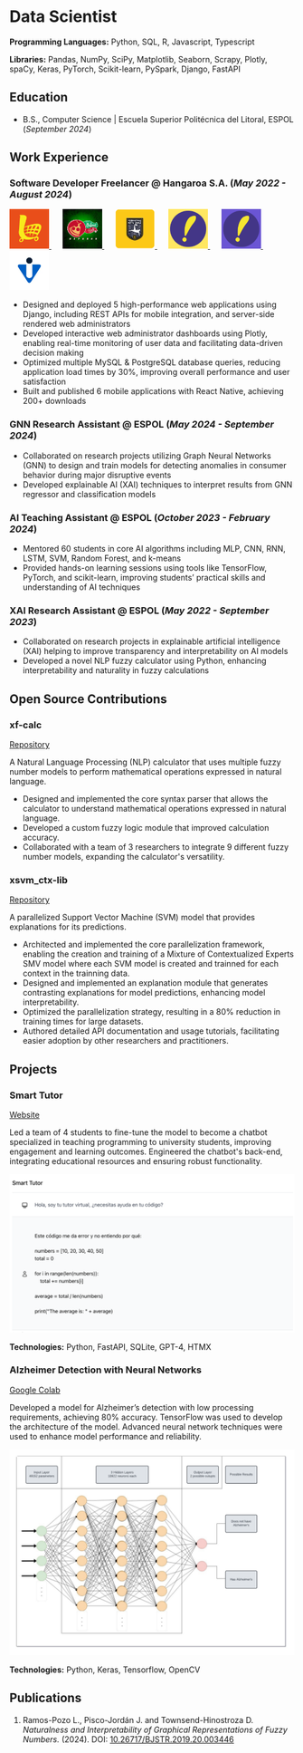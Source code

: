 # Data Scientist

**Programming Languages:** Python, SQL, R, Javascript, Typescript

**Libraries:** Pandas, NumPy, SciPy, Matplotlib, Seaborn, Scrapy, Plotly, spaCy, Keras, PyTorch, Scikit-learn, PySpark, Django, FastAPI


## Education

- B.S., Computer Science \| Escuela Superior Politécnica del Litoral, ESPOL (_September 2024_)


## Work Experience

### Software Developer Freelancer @ Hangaroa S.A. (_May 2022 - August 2024_)

<a href="https://play.google.com/store/apps/details?id=io.cabutos.starter.v1&pcampaignid=web_share">
<img src="/assets/img/cabutos.png" width="70" height="70" alt="Cabutos Logo">
</a>&nbsp;&nbsp;&nbsp;&nbsp;
<a href="https://play.google.com/store/apps/details?id=com.innovasystem.pizzeria&pcampaignid=web_share">
<img src="/assets/img/pizza.png" width="70" height="70" alt="Italian Deli Logo">
</a>&nbsp;&nbsp;&nbsp;&nbsp;
<a href="https://play.google.com/store/apps/details?id=io.kitudiaz.app&pcampaignid=web_share">
<img src="/assets/img/futbol.png" width="70" height="70" alt="Formativas Kitu Diaz Logo">
</a>&nbsp;&nbsp;&nbsp;&nbsp;
<a href="https://play.google.com/store/apps/details?id=com.vive_facil_proveedor.app&pcampaignid=web_share">
<img src="/assets/img/vf_prov.png" width="70" height="70" alt="Vive Facil Proveedor Logo">
</a>&nbsp;&nbsp;&nbsp;&nbsp;
<a href="https://play.google.com/store/apps/details?id=com.tome.app&pcampaignid=web_share">
<img src="/assets/img/vf_sol.png" width="70" height="70" alt="Vive Facil Solicitante Logo">
</a>&nbsp;&nbsp;&nbsp;&nbsp;
<a href="https://play.google.com/store/apps/details?id=ec.com.innovasystem.veris&pcampaignid=web_share">
<img src="/assets/img/veris.webp" width="70" height="70" alt="Veris Logo">
</a>

- Designed and deployed 5 high-performance web applications using Django, including REST APIs for mobile integration, and server-side rendered web administrators
- Developed interactive web administrator dashboards using Plotly, enabling real-time monitoring of user data and facilitating data-driven decision making
- Optimized multiple MySQL & PostgreSQL database queries, reducing application load times by 30%, improving overall performance and user satisfaction
- Built and published 6 mobile applications with React Native, achieving 200+ downloads

### GNN Research Assistant @ ESPOL (_May 2024 - September 2024_)

- Collaborated on research projects utilizing Graph Neural Networks (GNN) to design and train models for detecting anomalies in consumer behavior during major disruptive events
- Developed explainable AI (XAI) techniques to interpret results from GNN regressor and classification models

### AI Teaching Assistant @ ESPOL (_October 2023 - February 2024_)

- Mentored 60 students in core AI algorithms including MLP, CNN, RNN, LSTM, SVM, Random Forest, and k-means
- Provided hands-on learning sessions using tools like TensorFlow, PyTorch, and scikit-learn, improving students’ practical skills and understanding of AI techniques

### XAI Research Assistant @ ESPOL (_May 2022 - September 2023_)

- Collaborated on research projects in explainable artificial intelligence (XAI) helping to improve transparency and interpretability on AI models
- Developed a novel NLP fuzzy calculator using Python, enhancing interpretability and naturality in fuzzy calculations


## Open Source Contributions
### xf-calc

[Repository](https://github.com/interpretapple-lab/xf-calc)

A Natural Language Processing (NLP) calculator that uses multiple fuzzy number models to perform mathematical operations expressed in natural language.

- Designed and implemented the core syntax parser that allows the calculator to understand mathematical operations expressed in natural language.
- Developed a custom fuzzy logic module that improved calculation accuracy.
- Collaborated with a team of 3 researchers to integrate 9 different fuzzy number models, expanding the calculator's versatility.


### xsvm_ctx-lib

[Repository](https://github.com/interpretapple-lab/xsvm_ctx-lib)

A parallelized Support Vector Machine (SVM) model that provides explanations for its predictions.

- Architected and implemented the core parallelization framework, enabling the creation and training of a Mixture of Contextualized Experts SMV model where each SVM model is created and trainned for each context in the trainning data.
- Designed and implemented an explanation module that generates contrasting explanations for model predictions, enhancing model interpretability.
- Optimized the parallelization strategy, resulting in a 80% reduction in training times for large datasets.
- Authored detailed API documentation and usage tutorials, facilitating easier adoption by other researchers and practitioners.

## Projects

### Smart Tutor

[Website](http://134.122.3.170)

Led a team of 4 students to fine-tune the model to become a chatbot specialized in teaching programming to university students, improving engagement and learning outcomes.
Engineered the chatbot's back-end, integrating educational resources and ensuring robust functionality.

![Smart Tutor](/assets/img/smart_tutor.png)

**Technologies:** Python, FastAPI, SQLite, GPT-4, HTMX

### Alzheimer Detection with Neural Networks

[Google Colab](https://colab.research.google.com/drive/1FdmypedTmsPJxPOT4kT7GB6-M6KCAM17?usp=sharing)

Developed a model for Alzheimer’s detection with low processing requirements, achieving 80% accuracy. TensorFlow was used to develop the architecture of the model. Advanced neural network techniques were used to enhance model performance and reliability.

![MLP Model](/assets/img/mlp_model.png)

**Technologies:** Python, Keras, Tensorflow, OpenCV

## Publications

1. Ramos-Pozo L., Pisco-Jordán J. and Townsend-Hinostroza D. _Naturalness and Interpretability of Graphical Representations of Fuzzy Numbers._ (2024). DOI: [10.26717/BJSTR.2019.20.003446](https://doi.org/10.18687/LACCEI2024.1.1.2011)
